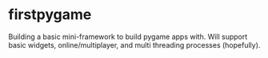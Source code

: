 # firstpygame

Building a basic mini-framework to build pygame apps with. Will support basic widgets, online/multiplayer, and multi threading processes (hopefully).
